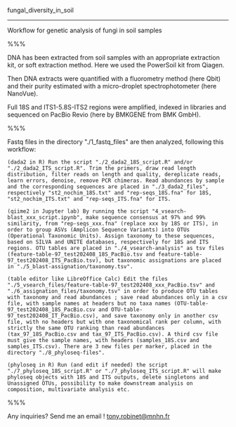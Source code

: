 fungal_diversity_in_soil
________________________

Workflow for genetic analysis of fungi in soil samples

%%%

DNA has been extracted from soil samples with an appropriate extraction kit, or soft extraction method. Here we used the PowerSoil kit from Qiagen.

Then DNA extracts were quantified with a fluorometry method (here Qbit) and their purity estimated with a micro-droplet spectrophotometer (here NanoVue).

Full 18S and ITS1-5.8S-ITS2 regions were amplified, indexed in libraries and sequenced on PacBio Revio (here by BMKGENE from BMK GmbH).

%%%

Fastq files in the directory "./1_fastq_files" are then analyzed, following this workflow:

    (dada2 in R) Run the script "./2_dada2_18S_script.R" and/or "./2_dada2_ITS_script.R". Trim the primers, draw read length distribution, filter reads on length and quality, dereplicate reads, learn errors, denoise, remove PCR chimeras. Read abundances by sample and the corresponding sequences are placed in "./3_dada2_files", respectively "st2_nochim_18S.txt" and "rep-seqs_18S.fna" for 18S, "st2_nochim_ITS.txt" and "rep-seqs_ITS.fna" for ITS.

    (qiime2 in Jupyter lab) By running the script "4_vsearch-blast_xxx_script.ipynb", make sequence consensus at 97% and 99% similarity, from "rep-seqs_xxx.fna" (replace xxx by 18S or ITS), in order to group ASVs (Amplicon Sequence Variants) into OTUs (Operational Taxonomic Units). Assign taxonomy to these sequences, based on SILVA and UNITE databases, respectively for 18S and ITS regions. OTU tables are placed in "./4_vsearch-analysis" as tsv files (feature-table-97_test202408_18S_PacBio.tsv and feature-table-97_test202408_ITS_PacBio.tsv), but taxonomic assignations are placed in "./5_blast-assignation/taxonomy.tsv".

    (table editor like LibreOffice Calc) Edit the files "./5_vsearch_files/feature-table-97_test202408_xxx_PacBio.tsv" and "./6_assignation_files/taxonomy.tsv" in order to produce OTU tables with taxonomy and read abundances ; save read abundances only in a csv file, with sample names at headers but no taxa names (OTU-table-97_test202408_18S_PacBio.csv and OTU-table-97_test202408_IT_PacBio.csv), and save taxonomy only in another csv file, with no headers but with one taxonomical rank per column, with strictly the same OTU ranking than read abundances (tax_97_18S_PacBio.csv and tax_97_ITS_PacBio.csv). A third csv file must give the sample names, with headers (samples_18S.csv and samples_ITS.csv). There are 3 new files per marker, placed in the directory "./8_phyloseq-files".

    (phyloseq in R) Run (and edit if needed) the script "./7_phyloseq_18S_script.R" or "./7_phyloseq_ITS_script.R" will make phyloseq objects with 18S and ITS outputs, delete singletons and Unassigned OTUs, possibility to make downstream analysis on composition, multivariate analysis etc.

%%%

Any inquiries? Send me an email ! tony.robinet@mnhn.fr

